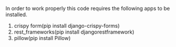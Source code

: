In order to work properly this code requires the following apps to be installed.

1. crispy form(pip install django-crispy-forms)
2. rest_frameworks(pip install djangorestframework)
3. pillow(pip install Pillow)
